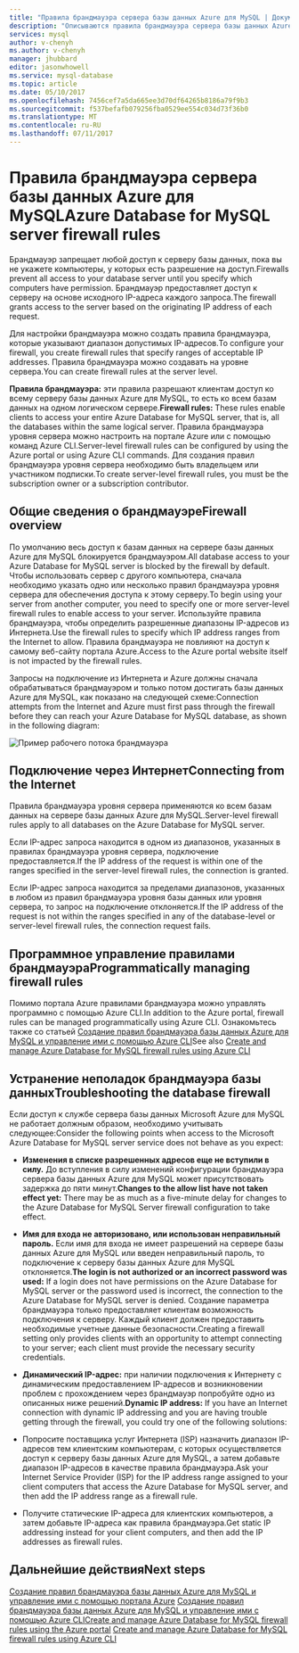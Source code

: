 ```yaml
---
title: "Правила брандмауэра сервера базы данных Azure для MySQL | Документация Майкрософт"
description: "Описываются правила брандмауэра сервера базы данных Azure для MySQL."
services: mysql
author: v-chenyh
ms.author: v-chenyh
manager: jhubbard
editor: jasonwhowell
ms.service: mysql-database
ms.topic: article
ms.date: 05/10/2017
ms.openlocfilehash: 7456cef7a5da665ee3d70df64265b8186a79f9b3
ms.sourcegitcommit: f537befafb079256fba0529ee554c034d73f36b0
ms.translationtype: MT
ms.contentlocale: ru-RU
ms.lasthandoff: 07/11/2017
---
```

# <a name="azure-database-for-mysql-server-firewall-rules"></a><span data-ttu-id="320b3-103">Правила брандмауэра сервера базы данных Azure для MySQL</span><span class="sxs-lookup"><span data-stu-id="320b3-103">Azure Database for MySQL server firewall rules</span></span>
<span data-ttu-id="320b3-104">Брандмауэр запрещает любой доступ к серверу базы данных, пока вы не укажете компьютеры, у которых есть разрешение на доступ.</span><span class="sxs-lookup"><span data-stu-id="320b3-104">Firewalls prevent all access to your database server until you specify which computers have permission.</span></span> <span data-ttu-id="320b3-105">Брандмауэр предоставляет доступ к серверу на основе исходного IP-адреса каждого запроса.</span><span class="sxs-lookup"><span data-stu-id="320b3-105">The firewall grants access to the server based on the originating IP address of each request.</span></span>

<span data-ttu-id="320b3-106">Для настройки брандмауэра можно создать правила брандмауэра, которые указывают диапазон допустимых IP-адресов.</span><span class="sxs-lookup"><span data-stu-id="320b3-106">To configure your firewall, you create firewall rules that specify ranges of acceptable IP addresses.</span></span> <span data-ttu-id="320b3-107">Правила брандмауэра можно создавать на уровне сервера.</span><span class="sxs-lookup"><span data-stu-id="320b3-107">You can create firewall rules at the server level.</span></span>

<span data-ttu-id="320b3-108">**Правила брандмауэра:** эти правила разрешают клиентам доступ ко всему серверу базы данных Azure для MySQL, то есть ко всем базам данных на одном логическом сервере.</span><span class="sxs-lookup"><span data-stu-id="320b3-108">**Firewall rules:** These rules enable clients to access your entire Azure Database for MySQL server, that is, all the databases within the same logical server.</span></span> <span data-ttu-id="320b3-109">Правила брандмауэра уровня сервера можно настроить на портале Azure или с помощью команд Azure CLI.</span><span class="sxs-lookup"><span data-stu-id="320b3-109">Server-level firewall rules can be configured by using the Azure portal or using Azure CLI commands.</span></span> <span data-ttu-id="320b3-110">Для создания правил брандмауэра уровня сервера необходимо быть владельцем или участником подписки.</span><span class="sxs-lookup"><span data-stu-id="320b3-110">To create server-level firewall rules, you must be the subscription owner or a subscription contributor.</span></span>

## <a name="firewall-overview"></a><span data-ttu-id="320b3-111">Общие сведения о брандмауэре</span><span class="sxs-lookup"><span data-stu-id="320b3-111">Firewall overview</span></span>
<span data-ttu-id="320b3-112">По умолчанию весь доступ к базам данных на сервере базы данных Azure для MySQL блокируется брандмауэром.</span><span class="sxs-lookup"><span data-stu-id="320b3-112">All database access to your Azure Database for MySQL server is blocked by the firewall by default.</span></span> <span data-ttu-id="320b3-113">Чтобы использовать сервер с другого компьютера, сначала необходимо указать одно или несколько правил брандмауэра уровня сервера для обеспечения доступа к этому серверу.</span><span class="sxs-lookup"><span data-stu-id="320b3-113">To begin using your server from another computer, you need to specify one or more server-level firewall rules to enable access to your server.</span></span> <span data-ttu-id="320b3-114">Используйте правила брандмауэра, чтобы определить разрешенные диапазоны IP-адресов из Интернета.</span><span class="sxs-lookup"><span data-stu-id="320b3-114">Use the firewall rules to specify which IP address ranges from the Internet to allow.</span></span> <span data-ttu-id="320b3-115">Правила брандмауэра не повлияют на доступ к самому веб-сайту портала Azure.</span><span class="sxs-lookup"><span data-stu-id="320b3-115">Access to the Azure portal website itself is not impacted by the firewall rules.</span></span>

<span data-ttu-id="320b3-116">Запросы на подключение из Интернета и Azure должны сначала обрабатываться брандмауэром и только потом достигать базы данных Azure для MySQL, как показано на следующей схеме:</span><span class="sxs-lookup"><span data-stu-id="320b3-116">Connection attempts from the Internet and Azure must first pass through the firewall before they can reach your Azure Database for MySQL database, as shown in the following diagram:</span></span>

![Пример рабочего потока брандмауэра](./media/concepts-firewall-rules/1-firewall-concept.png)

## <a name="connecting-from-the-internet"></a><span data-ttu-id="320b3-118">Подключение через Интернет</span><span class="sxs-lookup"><span data-stu-id="320b3-118">Connecting from the Internet</span></span>
<span data-ttu-id="320b3-119">Правила брандмауэра уровня сервера применяются ко всем базам данных на сервере базы данных Azure для MySQL.</span><span class="sxs-lookup"><span data-stu-id="320b3-119">Server-level firewall rules apply to all databases on the Azure Database for MySQL server.</span></span>

<span data-ttu-id="320b3-120">Если IP-адрес запроса находится в одном из диапазонов, указанных в правилах брандмауэра уровня сервера, подключение предоставляется.</span><span class="sxs-lookup"><span data-stu-id="320b3-120">If the IP address of the request is within one of the ranges specified in the server-level firewall rules, the connection is granted.</span></span>

<span data-ttu-id="320b3-121">Если IP-адрес запроса находится за пределами диапазонов, указанных в любом из правил брандмауэра уровня базы данных или уровня сервера, то запрос на подключение отклоняется.</span><span class="sxs-lookup"><span data-stu-id="320b3-121">If the IP address of the request is not within the ranges specified in any of the database-level or server-level firewall rules, the connection request fails.</span></span>

## <a name="programmatically-managing-firewall-rules"></a><span data-ttu-id="320b3-122">Программное управление правилами брандмауэра</span><span class="sxs-lookup"><span data-stu-id="320b3-122">Programmatically managing firewall rules</span></span>
<span data-ttu-id="320b3-123">Помимо портала Azure правилами брандмауэра можно управлять программно с помощью Azure CLI.</span><span class="sxs-lookup"><span data-stu-id="320b3-123">In addition to the Azure portal, firewall rules can be managed programmatically using Azure CLI.</span></span> <span data-ttu-id="320b3-124">Ознакомьтесь также со статьей [Создание правил брандмауэра базы данных Azure для MySQL и управление ими с помощью Azure CLI](./howto-manage-firewall-using-cli.md)</span><span class="sxs-lookup"><span data-stu-id="320b3-124">See also [Create and manage Azure Database for MySQL firewall rules using Azure CLI](./howto-manage-firewall-using-cli.md)</span></span>

## <a name="troubleshooting-the-database-firewall"></a><span data-ttu-id="320b3-125">Устранение неполадок брандмауэра базы данных</span><span class="sxs-lookup"><span data-stu-id="320b3-125">Troubleshooting the database firewall</span></span>
<span data-ttu-id="320b3-126">Если доступ к службе сервера базы данных Microsoft Azure для MySQL не работает должным образом, необходимо учитывать следующее:</span><span class="sxs-lookup"><span data-stu-id="320b3-126">Consider the following points when access to the Microsoft Azure Database for MySQL server service does not behave as you expect:</span></span>

* <span data-ttu-id="320b3-127">**Изменения в списке разрешенных адресов еще не вступили в силу.** До вступления в силу изменений конфигурации брандмауэра сервера базы данных Azure для MySQL может присутствовать задержка до пяти минут.</span><span class="sxs-lookup"><span data-stu-id="320b3-127">**Changes to the allow list have not taken effect yet:** There may be as much as a five-minute delay for changes to the Azure Database for MySQL Server firewall configuration to take effect.</span></span>

* <span data-ttu-id="320b3-128">**Имя для входа не авторизовано, или использован неправильный пароль.** Если имя для входа не имеет разрешений на сервере базы данных Azure для MySQL или введен неправильный пароль, то подключение к серверу базы данных Azure для MySQL отклоняется.</span><span class="sxs-lookup"><span data-stu-id="320b3-128">**The login is not authorized or an incorrect password was used:** If a login does not have permissions on the Azure Database for MySQL server or the password used is incorrect, the connection to the Azure Database for MySQL server is denied.</span></span> <span data-ttu-id="320b3-129">Создание параметра брандмауэра только предоставляет клиентам возможность подключения к серверу. Каждый клиент должен предоставить необходимые учетные данные безопасности.</span><span class="sxs-lookup"><span data-stu-id="320b3-129">Creating a firewall setting only provides clients with an opportunity to attempt connecting to your server; each client must provide the necessary security credentials.</span></span>

* <span data-ttu-id="320b3-130">**Динамический IP-адрес:** при наличии подключения к Интернету с динамическим предоставлением IP-адресов и возникновении проблем с прохождением через брандмауэр попробуйте одно из описанных ниже решений.</span><span class="sxs-lookup"><span data-stu-id="320b3-130">**Dynamic IP address:** If you have an Internet connection with dynamic IP addressing and you are having trouble getting through the firewall, you could try one of the following solutions:</span></span>

* <span data-ttu-id="320b3-131">Попросите поставщика услуг Интернета (ISP) назначить диапазон IP-адресов тем клиентским компьютерам, с которых осуществляется доступ к серверу базы данных Azure для MySQL, а затем добавьте диапазон IP-адресов в качестве правила брандмауэра.</span><span class="sxs-lookup"><span data-stu-id="320b3-131">Ask your Internet Service Provider (ISP) for the IP address range assigned to your client computers that access the Azure Database for MySQL server, and then add the IP address range as a firewall rule.</span></span>

* <span data-ttu-id="320b3-132">Получите статические IP-адреса для клиентских компьютеров, а затем добавьте IP-адреса как правила брандмауэра.</span><span class="sxs-lookup"><span data-stu-id="320b3-132">Get static IP addressing instead for your client computers, and then add the IP addresses as firewall rules.</span></span>

## <a name="next-steps"></a><span data-ttu-id="320b3-133">Дальнейшие действия</span><span class="sxs-lookup"><span data-stu-id="320b3-133">Next steps</span></span>

<span data-ttu-id="320b3-134">[Создание правил брандмауэра базы данных Azure для MySQL и управление ими с помощью портала Azure](./howto-manage-firewall-using-portal.md)
[Создание правил брандмауэра базы данных Azure для MySQL и управление ими с помощью Azure CLI](./howto-manage-firewall-using-cli.md)</span><span class="sxs-lookup"><span data-stu-id="320b3-134">[Create and manage Azure Database for MySQL firewall rules using the Azure portal](./howto-manage-firewall-using-portal.md)
[Create and manage Azure Database for MySQL firewall rules using Azure CLI](./howto-manage-firewall-using-cli.md)</span></span>

